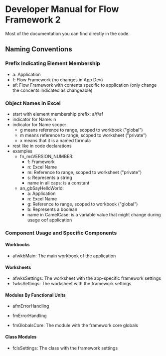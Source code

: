 # Developer Manual for Flow Framework 2
Most of the documentation you can find directly in the code.

## Naming Conventions
### Prefix Indicating Element Membership
* a: Application
* f: Flow Framework (no changes in App Dev)
* af: Flow Framework with contents specific to application (only change the concents indicated as changeable)

### Object Names in Excel
* start with element membership prefix: a/f/af
* indicator for Name: n
* indicator for Name scope:
	* g means reference to range, scoped to workbook ("global")
	* m means reference to range, scoped to worksheet ("private")
	* x means that it is a named formula
* rest like in code declarations
* examples
	* fn_msVERSION_NUMBER:
		* f: Framework
		* n: Excel Name
		* m: Reference to range, scoped to worksheet ("private")
		* s: Represents a string
		* name in all caps: is a constant
	* an_gbSayHelloWorld:
		* a: Application
		* n: Excel Name
		* g: Reference to range, scoped to workbook ("global")
		* b: Represents a boolean
		* name in CamelCase: is a variable value that might change during usage oof application

### Component Usage and Specific Components
#### Workbooks
* afwkbMain: The main workbook of the application

#### Worksheets
* afwksSettings: The worksheet with the app-specific framework settings
* fwksSettings: The worksheet with the framework settings

#### Modules By Functional Units
* afmErrorHandling
* fmErrorHandling

* fmGlobalsCore: The module with the framework core globals

#### Class Modules
* fclsSettings: The class with the framework settings
	